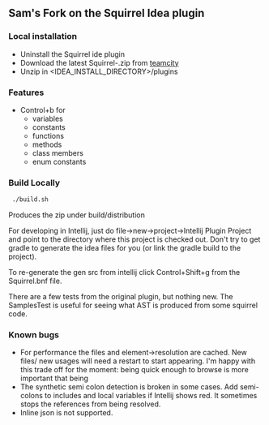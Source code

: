 ## Sam's Fork on the Squirrel Idea plugin

### Local installation
- Uninstall the Squirrel ide plugin
- Download the latest Squirrel-<version>.zip from [teamcity](https://teamcity.kiwipowered.com/viewLog.html?buildId=lastSuccessful&buildTypeId=FruitFirmware_SquirrelIdeaPlugin&tab=artifacts)
- Unzip in <IDEA_INSTALL_DIRECTORY>/plugins


### Features
- Control+b for 
    - variables
    - constants
    - functions
    - methods
    - class members
    - enum constants
    
### Build Locally

```bash
 ./build.sh 
```
Produces the zip under build/distribution

For developing in Intellij, just do file->new->project->Intellij Plugin Project and point to the directory where this project is checked out. Don't try to get gradle to generate the idea files for you (or link the gradle build to the project).

To re-generate the gen src from intellij click Control+Shift+g from the Squirrel.bnf file. 

There are a few tests from the original plugin, but nothing new. The SamplesTest is useful for seeing what AST is produced from some squirrel code.

### Known bugs

- For performance the files and element->resolution are cached. New files/ new usages will need a restart to start appearing. I'm happy with this trade off for the moment: being quick enough to browse is more important that being 
- The synthetic semi colon detection is broken in some cases. Add semi-colons to includes and local variables if Intellij shows red. It sometimes stops the references from being resolved.
- Inline json is not supported.    
      